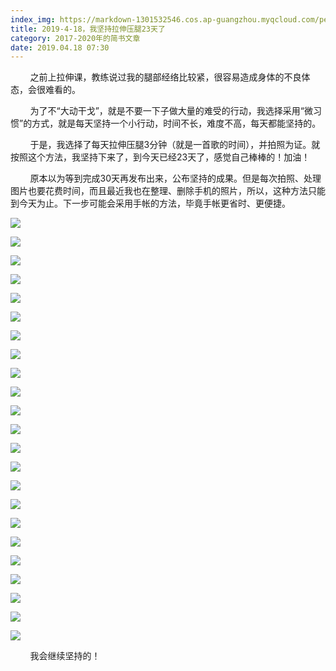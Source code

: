 ```yaml
---
index_img: https://markdown-1301532546.cos.ap-guangzhou.myqcloud.com/peipei_blog/20210921144501.jpeg
title: 2019-4-18，我坚持拉伸压腿23天了
category: 2017-2020年的简书文章
date: 2019.04.18 07:30
---
```


        之前上拉伸课，教练说过我的腿部经络比较紧，很容易造成身体的不良体态，会很难看的。

        为了不“大动干戈”，就是不要一下子做大量的难受的行动，我选择采用“微习惯”的方式，就是每天坚持一个小行动，时间不长，难度不高，每天都能坚持的。

        于是，我选择了每天拉伸压腿3分钟（就是一首歌的时间），并拍照为证。就按照这个方法，我坚持下来了，到今天已经23天了，感觉自己棒棒的！加油！

        原本以为等到完成30天再发布出来，公布坚持的成果。但是每次拍照、处理图片也要花费时间，而且最近我也在整理、删除手机的照片，所以，这种方法只能到今天为止。下一步可能会采用手帐的方法，毕竟手帐更省时、更便捷。

![](https://markdown-1301532546.cos.ap-guangzhou.myqcloud.com/peipei_blog/20210921144501.jpeg)  



![](https://markdown-1301532546.cos.ap-guangzhou.myqcloud.com/peipei_blog/20210921144504.jpeg)  



![](https://markdown-1301532546.cos.ap-guangzhou.myqcloud.com/peipei_blog/20210921144507.jpeg)  



![](https://markdown-1301532546.cos.ap-guangzhou.myqcloud.com/peipei_blog/20210921144510.jpeg)  



![](https://markdown-1301532546.cos.ap-guangzhou.myqcloud.com/peipei_blog/20210921144513.jpeg)  



![](https://markdown-1301532546.cos.ap-guangzhou.myqcloud.com/peipei_blog/20210921144517.jpeg)  



![](https://markdown-1301532546.cos.ap-guangzhou.myqcloud.com/peipei_blog/20210921144521.jpeg)  



![](https://markdown-1301532546.cos.ap-guangzhou.myqcloud.com/peipei_blog/20210921144525.jpeg)  



![](https://markdown-1301532546.cos.ap-guangzhou.myqcloud.com/peipei_blog/20210921144528.jpeg)  



![](https://markdown-1301532546.cos.ap-guangzhou.myqcloud.com/peipei_blog/20210921144530.jpeg)  



![](https://markdown-1301532546.cos.ap-guangzhou.myqcloud.com/peipei_blog/20210921144533.jpeg)  



![](https://markdown-1301532546.cos.ap-guangzhou.myqcloud.com/peipei_blog/20210921144536.jpeg)  



![](https://markdown-1301532546.cos.ap-guangzhou.myqcloud.com/peipei_blog/20210921144538.jpeg)  



![](https://markdown-1301532546.cos.ap-guangzhou.myqcloud.com/peipei_blog/20210921144549.jpeg)  



![](https://markdown-1301532546.cos.ap-guangzhou.myqcloud.com/peipei_blog/20210921144553.jpeg)  



![](https://markdown-1301532546.cos.ap-guangzhou.myqcloud.com/peipei_blog/20210921144557.jpeg)  



![](https://markdown-1301532546.cos.ap-guangzhou.myqcloud.com/peipei_blog/20210921144600.jpeg)  



![](https://markdown-1301532546.cos.ap-guangzhou.myqcloud.com/peipei_blog/20210921144604.jpeg)  



![](https://markdown-1301532546.cos.ap-guangzhou.myqcloud.com/peipei_blog/20210921144608.jpeg)  



![](https://markdown-1301532546.cos.ap-guangzhou.myqcloud.com/peipei_blog/20210921144611.jpeg)  



![](https://markdown-1301532546.cos.ap-guangzhou.myqcloud.com/peipei_blog/20210921144615.jpeg)  



![](https://markdown-1301532546.cos.ap-guangzhou.myqcloud.com/peipei_blog/20210921144618.jpeg)  



![](https://markdown-1301532546.cos.ap-guangzhou.myqcloud.com/peipei_blog/20210921144625.jpeg)  



        我会继续坚持的！